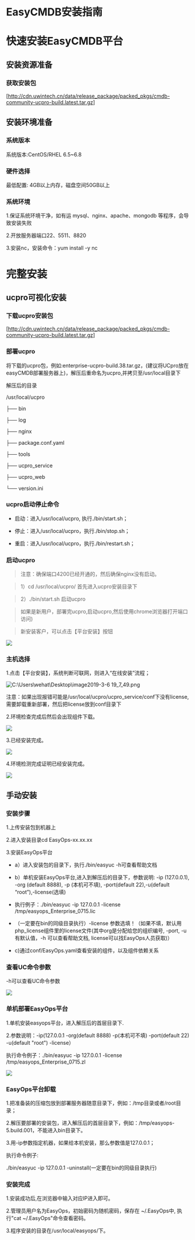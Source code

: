 EasyCMDB安装指南
================

快速安装EasyCMDB平台
==========================

安装资源准备
------------

### 获取安装包

[http://cdn.uwintech.cn/data/release_package/packed_pkgs/cmdb-community-ucpro-build.latest.tar.gz]

安装环境准备
------------

### 系统版本

系统版本:CentOS/RHEL 6.5\~6.8

### 硬件选择

最低配置: 4GB以上内存，磁盘空间50GB以上

### 系统环境

1.保证系统环境干净，如有运 mysql、nginx、apache、mongodb
等程序，会导致安装失败

2.开放服务器端口22、5511、8820

3.安装nc，安装命令：yum install -y nc

完整安装
========

ucpro可视化安装
---------------

### 下载ucpro安装包

[http://cdn.uwintech.cn/data/release_package/packed_pkgs/cmdb-community-ucpro-build.latest.tar.gz]

### 部署ucpro

将下载的ucpro包，例如:enterprise-ucpro-build.38.tar.gz，(建议将UCpro放在easyCMDB部署服务器上)，解压后重命名为ucpro,并拷贝至/usr/local目录下

解压后的目录

/usr/local/ucpro

├── bin

├── log

├── nginx

├── package.conf.yaml

├── tools

├── ucpro_service

├── ucpro_web

└── version.ini

### ucpro启动停止命令

-   启动：进入/usr/local/ucpro, 执行./bin/start.sh；

-   停止：进入/usr/local/ucpro，执行./bin/stop.sh；

-   重启：进入/usr/local/ucpro，执行./bin/restart.sh；

### 启动ucpro

>   注意：确保端口4200已经开通的，然后确保nginx没有启动。

>   1）cd /usr/local/ucpro/ 首先进入ucpro安装目录下

>   2）./bin/start.sh 启动ucpro

>   如果是新用户，部署完ucpro,启动ucpro,然后使用chrome浏览器打开端口访问)

>   新安装客户，可以点击【平台安装】按钮

![](https://github.com/easycmdb/easycmdb/blob/master/img/平台安装.png)

### 主机选择

1.点击【平台安装】，系统判断可联网，则进入“在线安装”流程；

![C:\\Users\\wehat\\Desktop\\image2019-3-6 19_7_49.png](https://github.com/easycmdb/easycmdb/blob/master/img/在线安装.png)

注意：如果出现报错可能是/usr/local/ucpro/ucpro_service/conf下没有license,需要卸载重新部署，然后把license放到conf目录下

2.环境检查完成后然后会出现组件下载。

![](https://github.com/easycmdb/easycmdb/blob/master/img/组件下载.png)

3.已经安装完成。

![](https://github.com/easycmdb/easycmdb/blob/master/img/安装完成.png)

4.环境检测完成证明已经安装完成。

![](https://github.com/easycmdb/easycmdb/blob/master/img/环境检测完成.png)

手动安装
--------

### 安装步骤

1.上传安装包到机器上

2.进入安装目录cd EasyOps-xx.xx.xx

3.安装EasyOps平台

-   a）进入安装包的目录下，执行./bin/easyuc -h可查看帮助文档

-   b）单机安装EasyOps平台,进入到解压后的目录下，参数说明: -ip (127.0.0.1), -org
    (default 8888), -p (本机可不填), -port(default 22),-u(default
    “root”),-license(选填)

-   执行例子：./bin/easyuc -ip 127.0.0.1 -license
    /tmp/easyops_Enterprise_0715.lic

-   （一定要在bin的同级目录执行）-license
    参数选填！（如果不填，默认用php_license组件里的license文件(其中org是分配给您的组织编号,
    -port, -u有默认值，-h 可以查看帮助文档, license可以找EasyOps人员获取)）

-   c)通过conf/EasyOps.yaml查看安装的组件，以及组件依赖关系

### 查看UC命令参数

-h可以查看UC命令参数

![](https://github.com/easycmdb/easycmdb/blob/master/img/查看uc命令参数.png)

### 单机部署EasyOps平台

1.单机安装easyops平台，进入解压后的首层目录下.

2.参数说明：-ip(127.0.0.1 -org(default 8888) -p(本机可不填) -port(default 22)
-u(default "root") -license）

执行命令例子：./bin/easyuc -ip 127.0.0.1 -license
/tmp/easyops_Enterprise_0715.zl

![](https://github.com/easycmdb/easycmdb/blob/master/img/单机部署.png)

### EasyOps平台卸载

1.把准备装的压缩包放到部署服务器随意目录下，例如：/tmp目录或者/root目录；

2.解压要部署的安装包，进入解压后的首层目录下，例如：/tmp/easyops-5.build.001，不能进入bin目录下。

3.用-ip参数指定机器，如果给本机安装，那么参数值是127.0.0.1；

执行命令例子:

./bin/easyuc -ip 127.0.0.1 -uninstall(一定要在bin的同级目录执行)

### 安装完成

1.安装成功后,在浏览器中输入对应IP进入即可。

2.管理员用户名为EasyOps，初始密码为随机密码，保存在 \~/.EasyOps中, 执行"cat
    \~/.EasyOps"命令查看密码。

3.程序安装的目录在/usr/local/easyops/下。
